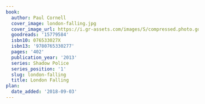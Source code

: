 ```yaml
---
book:
  author: Paul Cornell
  cover_image: london-falling.jpg
  cover_image_url: https://i.gr-assets.com/images/S/compressed.photo.goodreads.com/books/1345193528l/15779584._SX98_.jpg
  goodreads: '15779584'
  isbn10: 076533027X
  isbn13: '9780765330277'
  pages: '402'
  publication_year: '2013'
  series: Shadow Police
  series_position: '1'
  slug: london-falling
  title: London Falling
plan:
  date_added: '2018-09-03'
---
```

